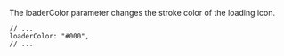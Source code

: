 The loaderColor parameter changes the stroke color of the loading icon.

```
// ...
loaderColor: "#000",
// ...
```